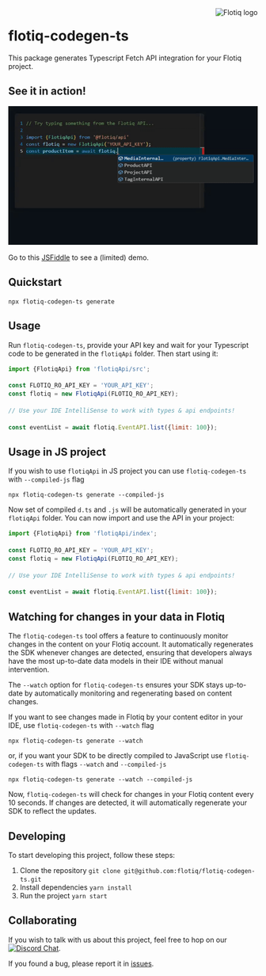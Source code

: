 <a href="https://flotiq.com/">
    <img src="https://editor.flotiq.com/fonts/fq-logo.svg" alt="Flotiq logo" title="Flotiq" align="right" height="60" />
</a>


flotiq-codegen-ts
=================

This package generates Typescript Fetch API integration for your Flotiq project.

## See it in action!

![Flotiq API accessible through TypeScript](./.images/flotiq-typescript-intellisense-2.gif)

Go to this [JSFiddle](https://jsfiddle.net/o5rafnpw/1/) to see a (limited) demo.

## Quickstart

```
npx flotiq-codegen-ts generate
```

## Usage

Run `flotiq-codegen-ts`, provide your API key and wait for your Typescript code to be generated in the `flotiqApi`
folder.
Then start using it:

```javascript
import {FlotiqApi} from 'flotiqApi/src';

const FLOTIQ_RO_API_KEY = 'YOUR_API_KEY';
const flotiq = new FlotiqApi(FLOTIQ_RO_API_KEY);

// Use your IDE IntelliSense to work with types & api endpoints!

const eventList = await flotiq.EventAPI.list({limit: 100});
```

## Usage in JS project

If you wish to use `flotiqApi` in JS project you can use `flotiq-codegen-ts` with `--compiled-js` flag

```
npx flotiq-codegen-ts generate --compiled-js
```

Now set of compiled `d.ts` and `.js` will be automatically generated in your `flotiqApi` folder.
You can now import and use the API in your project:

```javascript
import {FlotiqApi} from 'flotiqApi/index';

const FLOTIQ_RO_API_KEY = 'YOUR_API_KEY';
const flotiq = new FlotiqApi(FLOTIQ_RO_API_KEY);

// Use your IDE IntelliSense to work with types & api endpoints!

const eventList = await flotiq.EventAPI.list({limit: 100});
```

## Watching for changes in your data in Flotiq

The `flotiq-codegen-ts` tool offers a feature to continuously monitor changes in the content on your Flotiq account. It
automatically regenerates the SDK whenever changes are detected, ensuring that developers always have the most
up-to-date data models in their IDE without manual intervention.

The `--watch` option for `flotiq-codegen-ts` ensures your SDK stays up-to-date by automatically monitoring and regenerating
based on content changes.

If you want to see changes made in Flotiq by your content editor in your IDE, use `flotiq-codegen-ts` with `--watch`
flag

```
npx flotiq-codegen-ts generate --watch
```

or, if you want your SDK to be directly compiled to JavaScript use `flotiq-codegen-ts` with flags  `--watch`
and `--compiled-js`

```
npx flotiq-codegen-ts generate --watch --compiled-js
```

Now, `flotiq-codegen-ts` will check for changes in your Flotiq content every 10 seconds. If changes are detected, it will
automatically regenerate your SDK to reflect the updates.

## Developing

To start developing this project, follow these steps:

1. Clone the repository `git clone git@github.com:flotiq/flotiq-codegen-ts.git`
2. Install dependencies `yarn install`
3. Run the project `yarn start`

## Collaborating

If you wish to talk with us about this project, feel free to hop on
our [![Discord Chat](https://img.shields.io/discord/682699728454025410.svg)](https://discord.gg/FwXcHnX).

If you found a bug, please report it in [issues](https://github.com/flotiq/flotiq-codegen-ts).

